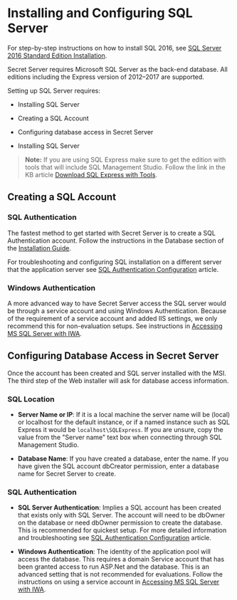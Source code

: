 [title]: # (Installing and Configuring SQL Server)
[tags]: # (Installation, SQL Server)
[priority]: # (1000)

# Installing and Configuring SQL Server

For step-by-step instructions on how to install SQL 2016, see [SQL Server 2016 Standard Edition Installation](../installing-sql-server-2016/index.md).

Secret Server requires Microsoft SQL Server as the back-end database. All editions including the Express version of 2012–2017 are supported.

Setting up SQL Server requires:

- Installing SQL Server

- Creating a SQL Account

- Configuring database access in Secret Server

- Installing SQL Server

> **Note:** If you are using SQL Express make sure to get the edition with tools that  will include SQL Management Studio. Follow the link in the KB article [Download SQL Express with Tools](http://updates.thycotic.net/link.ashx?SQLServerExpressDownload).

## Creating a SQL Account

### SQL Authentication

The fastest method to get started with Secret Server is to create a  SQL Authentication account. Follow the instructions in the Database section of the [Installation Guide](../basic-installation-automatic/index.md).

For troubleshooting and configuring SQL installation on a different server that the application server see [SQL Authentication Configuration](../sql-authentication-config/index.md) article.

### Windows Authentication

A more advanced way to have Secret Server access the SQL server would be  through a service account and using Windows Authentication. Because of  the requirement of a service account and added IIS settings, we only  recommend this for non-evaluation setups. See instructions in [Accessing MS SQL Server with IWA](../../../authentication/accessing-sql-server-with-iwa/index.md).

## Configuring Database Access in Secret Server

Once the account has been created and SQL server installed with the MSI. The third step of the Web installer will ask for database access  information.

### SQL Location

- **Server Name or IP**: If it is a local machine  the server name will be (local) or localhost for the default instance, or if a named instance such as SQL Express it would be `localhost\SQLExpress`. If you are unsure, copy the value from the "Server name" text box when connecting through SQL Management Studio.

- **Database Name**: If you have created a database, enter the name. If you have given the SQL account dbCreator permission, enter a database name for Secret Server to create.

### SQL Authentication

- **SQL Server Authentication**: Implies a SQL  account has been created that exists only with SQL Server. The account  will need to be dbOwner on the database or need dbOwner permission to  create the database. This is recommended for quickest setup. For more  detailed information and troubleshooting see [SQL Authentication Configuration](http://updates.thycotic.net/link.ashx?SSSQLAuthenticationSetup) article.

- **Windows Authentication**: The identity of the  application pool will access the database. This requires a domain  Service account that has been granted access to run ASP.Net and the database. This is an advanced setting that is not recommended  for evaluations. Follow the instructions on using a service account in [Accessing MS SQL Server with IWA](../../../authentication/accessing-sql-server-with-iwa/index.md).